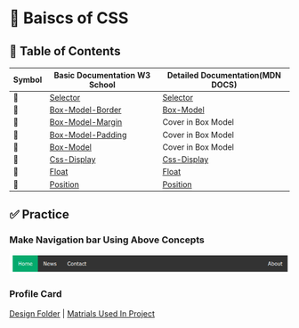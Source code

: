 # 🎨 Baiscs of CSS

## 🎯 Table of Contents 

|Symbol|Basic Documentation W3 School|Detailed Documentation(MDN DOCS)|
|------|-------------------|--------------------|
|🔑|[Selector](https://www.w3schools.com/css/css_selectors.asp)|[Selector](https://developer.mozilla.org/en-US/docs/Learn/CSS/Building_blocks/Selectors)|
|🔑|[Box-Model-Border](https://www.w3schools.com/css/css_border.asp)|[Box-Model](https://developer.mozilla.org/en-US/docs/Learn/CSS/Building_blocks/The_box_model)|
|🔑|[Box-Model-Margin](https://www.w3schools.com/css/css_margin.asp)| Cover in Box Model|
|🔑|[Box-Model-Padding](https://www.w3schools.com/css/css_padding.asp)|Cover in Box Model|
|🔑|[Box-Model](https://www.w3schools.com/css/css_boxmodel.asp)|Cover in Box Model|
|🔑|[Css-Display](https://www.w3schools.com/css/css_display_visibility.asp)|[Css-Display](https://developer.mozilla.org/en-US/docs/Web/CSS/display)|
|🔑|[Float](https://www.w3schools.com/css/css_float.asp)|[Float](https://developer.mozilla.org/en-US/docs/Learn/CSS/CSS_layout/Floats)|
|🔑|[Position](https://www.w3schools.com/css/css_positioning.asp)|[Position](https://developer.mozilla.org/en-US/docs/Learn/CSS/CSS_layout/Positioning)|

## ✅ Practice 

### Make Navigation bar Using Above Concepts 

![Navigation Bar That Cover Float & Box Model Concepts](/Source/Navigation-Bar-Practice-One.png)

### Profile Card 

[Design Folder](https://github.com/ParmarAayush/ProfileCard/tree/main/design) |
[Matrials Used In Project](https://github.com/ParmarAayush/ProfileCard/tree/main/images)